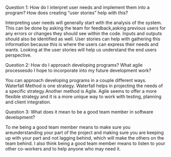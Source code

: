 Question 1: How do I interpret user needs and implement them into a program? How does creating “user stories” help with this?

Interpreting user needs will generally start with the analysis of the system.  This can be done by asking the team for feedback,asking previous users for any errors or changes they should see within the code.  Inputs and outputs should also be identified as well. User stories can help with gathering this information because this is where the users can express their needs and wants.  Looking at the user stories will help us understand the end users perspective.  

Question 2: How do I approach developing programs? What agile processesdo I hope to incorporate into my future development work?

You can approach developing programs in a couple different ways.  Waterfall Method is one strategy.  Waterfall helps in projecting the needs of a specific strategy.Another method is Agile.  Agile seems to offer a more flexible strategy and it is a more unique way to work with testing, planning and client integration.


Question 3: What does it mean to be a good team member in software development?

To me being a good team member means to make sure you areunderstanding your part of the project and making sure you are keeping up with your part and not lagging behind, which will make the others on the team behind.  I also think being a good team member means to listen to your other co-workers and to help anyone who may need it.
